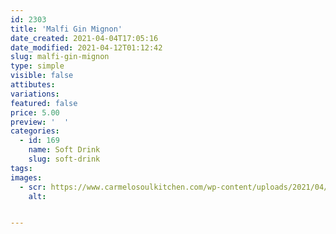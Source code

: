 ```yaml
---
id: 2303
title: 'Malfi Gin Mignon'
date_created: 2021-04-04T17:05:16
date_modified: 2021-04-12T01:12:42
slug: malfi-gin-mignon
type: simple
visible: false
attibutes: 
variations:
featured: false
price: 5.00
preview: '  '
categories: 
  - id: 169
    name: Soft Drink
    slug: soft-drink
tags: 
images: 
  - scr: https://www.carmelosoulkitchen.com/wp-content/uploads/2021/04/MALFY-GIN-CON-LIMONE-CL-5-340x340-1.png
    alt: 


---
```



